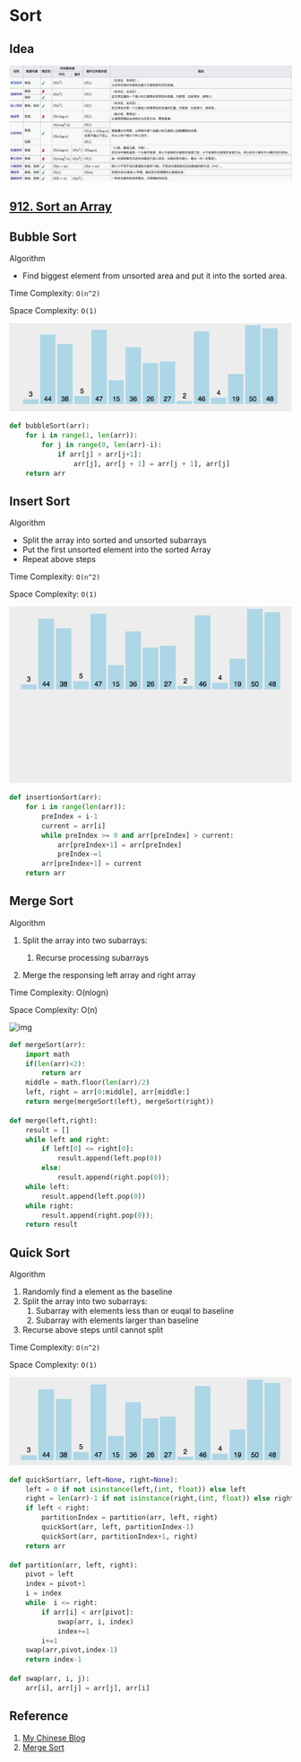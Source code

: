

# Sort

## Idea

![img](./240523-sort.assets/0B319B38-B70E-4118-B897-74EFA7E368F9.png)

## [912. Sort an Array](https://leetcode.com/problems/sort-an-array/)

## Bubble Sort

Algorithm

- Find biggest element from unsorted area and put it into the sorted area.

Time Complexity: `O(n^2)`

Space Complexity: `O(1)`

![img](./240523-sort.assets/bubbleSort.gif)

```python
def bubbleSort(arr):
    for i in range(1, len(arr)):
        for j in range(0, len(arr)-i):
            if arr[j] > arr[j+1]:
                arr[j], arr[j + 1] = arr[j + 1], arr[j]
    return arr
```

## Insert Sort

Algorithm

- Split the array into sorted and unsorted subarrays
- Put the first unsorted element into the sorted Array
- Repeat above steps

Time Complexity: `O(n^2)`

Space Complexity: `O(1)`

![img](./240523-sort.assets/insertionSort.gif)

```python
def insertionSort(arr):
    for i in range(len(arr)):
        preIndex = i-1
        current = arr[i]
        while preIndex >= 0 and arr[preIndex] > current:
            arr[preIndex+1] = arr[preIndex]
            preIndex-=1
        arr[preIndex+1] = current
    return arr
```

## Merge Sort

Algorithm

1. Split the array into two subarrays:
   1. Recurse processing subarrays

2. Merge the responsing left array and right array

Time Complexity: O(nlogn)

Space Complexity: O(n)

![img](https://www.runoob.com/wp-content/uploads/2019/03/mergeSort.gif)

```python
def mergeSort(arr):
    import math
    if(len(arr)<2):
        return arr
    middle = math.floor(len(arr)/2)
    left, right = arr[0:middle], arr[middle:]
    return merge(mergeSort(left), mergeSort(right))

def merge(left,right):
    result = []
    while left and right:
        if left[0] <= right[0]:
            result.append(left.pop(0))
        else:
            result.append(right.pop(0));
    while left:
        result.append(left.pop(0))
    while right:
        result.append(right.pop(0));
    return result
```

## Quick Sort

Algorithm

1. Randomly find a element as the baseline
2. Split the array into two subarrays:
   1. Subarray with elements less than or euqal to baseline
   2. Subarray with elements larger than baseline
3. Recurse above steps until cannot split

Time Complexity: `O(n^2)`

Space Complexity: `O(1)`

![img](./240523-sort.assets/quickSort.gif)

```python
def quickSort(arr, left=None, right=None):
    left = 0 if not isinstance(left,(int, float)) else left
    right = len(arr)-1 if not isinstance(right,(int, float)) else right
    if left < right:
        partitionIndex = partition(arr, left, right)
        quickSort(arr, left, partitionIndex-1)
        quickSort(arr, partitionIndex+1, right)
    return arr

def partition(arr, left, right):
    pivot = left
    index = pivot+1
    i = index
    while  i <= right:
        if arr[i] < arr[pivot]:
            swap(arr, i, index)
            index+=1
        i+=1
    swap(arr,pivot,index-1)
    return index-1

def swap(arr, i, j):
    arr[i], arr[j] = arr[j], arr[i]
```

## Reference

1. [My Chinese Blog](https://colalinn.github.io/2020/07/07/2020-07-07-algorithm/#more)
1. [Merge Sort](https://www.runoob.com/w3cnote/merge-sort.html)